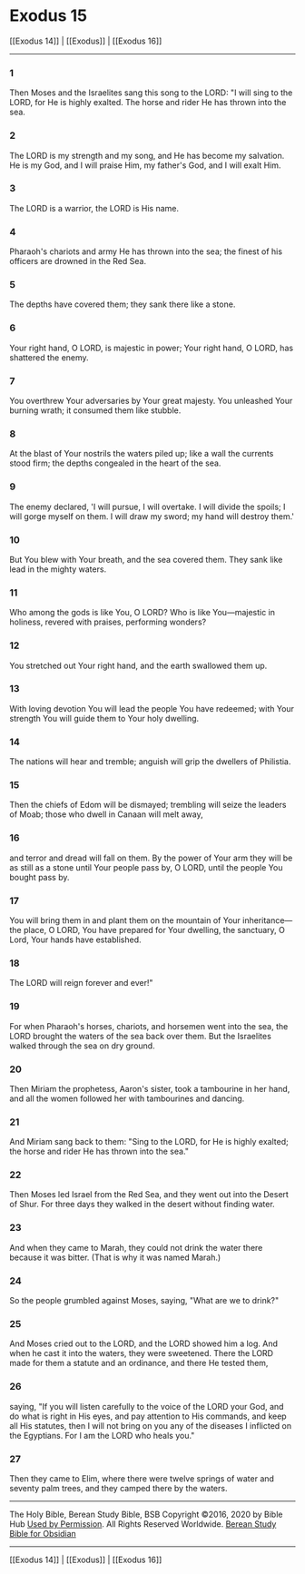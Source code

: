 # Exodus 15

[[Exodus 14]] | [[Exodus]] | [[Exodus 16]]

---

### 1
Then Moses and the Israelites sang this song to the LORD: "I will sing to the LORD, for He is highly exalted. The horse and rider He has thrown into the sea.

### 2
The LORD is my strength and my song, and He has become my salvation. He is my God, and I will praise Him, my father's God, and I will exalt Him.

### 3
The LORD is a warrior, the LORD is His name.

### 4
Pharaoh's chariots and army He has thrown into the sea; the finest of his officers are drowned in the Red Sea.

### 5
The depths have covered them; they sank there like a stone.

### 6
Your right hand, O LORD, is majestic in power; Your right hand, O LORD, has shattered the enemy.

### 7
You overthrew Your adversaries by Your great majesty. You unleashed Your burning wrath; it consumed them like stubble.

### 8
At the blast of Your nostrils the waters piled up; like a wall the currents stood firm; the depths congealed in the heart of the sea.

### 9
The enemy declared, 'I will pursue, I will overtake. I will divide the spoils; I will gorge myself on them. I will draw my sword; my hand will destroy them.'

### 10
But You blew with Your breath, and the sea covered them. They sank like lead in the mighty waters.

### 11
Who among the gods is like You, O LORD? Who is like You—majestic in holiness, revered with praises, performing wonders?

### 12
You stretched out Your right hand, and the earth swallowed them up.

### 13
With loving devotion You will lead the people You have redeemed; with Your strength You will guide them to Your holy dwelling.

### 14
The nations will hear and tremble; anguish will grip the dwellers of Philistia.

### 15
Then the chiefs of Edom will be dismayed; trembling will seize the leaders of Moab; those who dwell in Canaan will melt away,

### 16
and terror and dread will fall on them. By the power of Your arm they will be as still as a stone until Your people pass by, O LORD, until the people You bought pass by.

### 17
You will bring them in and plant them on the mountain of Your inheritance—the place, O LORD, You have prepared for Your dwelling, the sanctuary, O Lord, Your hands have established.

### 18
The LORD will reign forever and ever!"

### 19
For when Pharaoh's horses, chariots, and horsemen went into the sea, the LORD brought the waters of the sea back over them. But the Israelites walked through the sea on dry ground.

### 20
Then Miriam the prophetess, Aaron's sister, took a tambourine in her hand, and all the women followed her with tambourines and dancing.

### 21
And Miriam sang back to them: "Sing to the LORD, for He is highly exalted; the horse and rider He has thrown into the sea."

### 22
Then Moses led Israel from the Red Sea, and they went out into the Desert of Shur. For three days they walked in the desert without finding water.

### 23
And when they came to Marah, they could not drink the water there because it was bitter. (That is why it was named Marah.)

### 24
So the people grumbled against Moses, saying, "What are we to drink?"

### 25
And Moses cried out to the LORD, and the LORD showed him a log. And when he cast it into the waters, they were sweetened. There the LORD made for them a statute and an ordinance, and there He tested them,

### 26
saying, "If you will listen carefully to the voice of the LORD your God, and do what is right in His eyes, and pay attention to His commands, and keep all His statutes, then I will not bring on you any of the diseases I inflicted on the Egyptians. For I am the LORD who heals you."

### 27
Then they came to Elim, where there were twelve springs of water and seventy palm trees, and they camped there by the waters.

---

The Holy Bible, Berean Study Bible, BSB
Copyright ©2016, 2020 by Bible Hub
[Used by Permission](https://berean.bible/terms.htm). All Rights Reserved Worldwide.
[Berean Study Bible for Obsidian](https://github.com/gapmiss/berean-study-bible-for-obsidian)

---

[[Exodus 14]] | [[Exodus]] | [[Exodus 16]]

